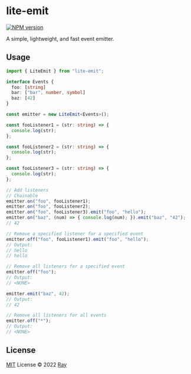 # lite-emit

[![NPM version](https://img.shields.io/npm/v/lite-emit?color=a1b858&label=)](https://www.npmjs.com/package/lite-emit)

A simple, lightweight, and fast event emitter.

## Usage

```ts
import { LiteEmit } from "lite-emit";

interface Events {
  foo: [string]
  bar: ["bar", number, symbol]
  baz: [42]
}

const emitter = new LiteEmit<Events>();

const fooListener1 = (str: string) => {
  console.log(str);
};

const fooListener2 = (str: string) => {
  console.log(str);
};

const fooListener3 = (str: string) => {
  console.log(str);
};

// Add listeners
// Chainable
emitter.on("foo", fooListener1);
emitter.on("foo", fooListener2);
emitter.on("foo", fooListener3).emit("foo", "hello");
emitter.on("baz", (num) => { console.log(num); }).emit("baz", "42");
// 42

// Remove a specified listener for a specified event
emitter.off("foo", fooListener1).emit("foo", "hello");
// Output:
// hello
// hello

// Remove all listeners for a specified event
emitter.off("foo");
// Output:
// <NONE>

emitter.emit("baz", 42);
// Output:
// 42

// Remove all listeners for all events
emitter.off("*");
// Output:
// <NONE>
```

## License

[MIT](./LICENSE) License © 2022 [Ray](https://github.com/so1ve)
